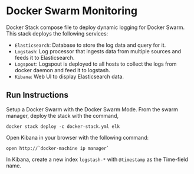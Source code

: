 Docker Swarm Monitoring
===

Docker Stack compose file to deploy dynamic logging for Docker Swarm. This stack deploys the following services:

* `Elasticsearch`: Database to store the log data and query for it.
* `Logstash`: Log processor that ingests data from multiple sources and feeds it to Elasticsearch.
* `Logspout`: Logspout is deployed to all hosts to collect the logs from docker daemon and feed it to logstash.
* `Kibana`: Web UI to display Elasticsearch data.

Run Instructions
---
Setup a Docker Swarm with the Docker Swarm Mode. From the swarm manager, deploy the stack with the command,
```
docker stack deploy -c docker-stack.yml elk
```

Open Kibana in your browser with the following command:
```
open http://`docker-machine ip manager`
```

In Kibana, create a new index `logstash-*` with `@timestamp` as the Time-field name.